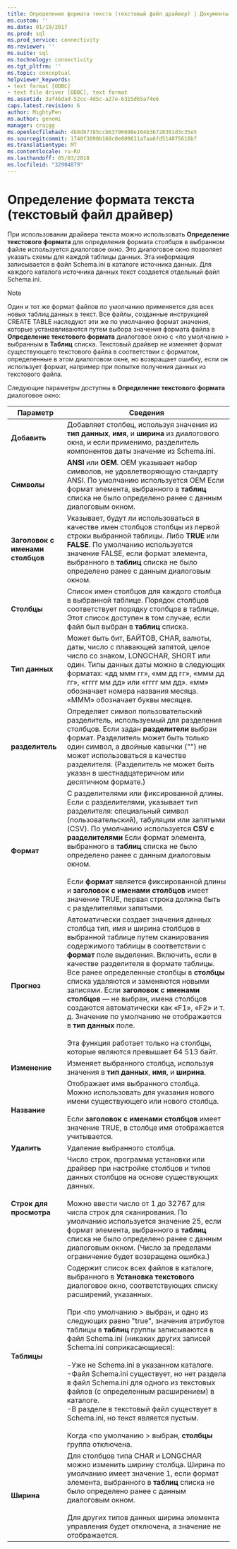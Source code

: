```yaml
---
title: Определение формата текста (текстовый файл драйвер) | Документы Microsoft
ms.custom: ''
ms.date: 01/19/2017
ms.prod: sql
ms.prod_service: connectivity
ms.reviewer: ''
ms.suite: sql
ms.technology: connectivity
ms.tgt_pltfrm: ''
ms.topic: conceptual
helpviewer_keywords:
- text format [ODBC]
- text file driver [ODBC], text format
ms.assetid: 3af46dad-52cc-4d5c-a27e-6315d65a74e6
caps.latest.revision: 6
author: MightyPen
ms.author: genemi
manager: craigg
ms.openlocfilehash: 4b8d87785ccb63796698e164b36728301d3c35e5
ms.sourcegitcommit: 1740f3090b168c0e809611a7aa6fd514075616bf
ms.translationtype: MT
ms.contentlocale: ru-RU
ms.lasthandoff: 05/03/2018
ms.locfileid: "32904879"
---
```

# <a name="defining-text-format-text-file-driver"></a>Определение формата текста (текстовый файл драйвер)
При использовании драйвера текста можно использовать **Определение текстового формата** для определения формата столбцов в выбранном файле используется диалоговое окно. Это диалоговое окно позволяет указать схемы для каждой таблицы данных. Эта информация записывается в файл Schema.ini в каталоге источника данных. Для каждого каталога источника данных текст создается отдельный файл Schema.ini.  
  
> [!NOTE]  
>  Один и тот же формат файлов по умолчанию применяется для всех новых таблиц данных в текст. Все файлы, созданные инструкцией CREATE TABLE наследуют эти же по умолчанию формат значения, которые устанавливаются путем выбора значения формата файла в **Определение текстового формата** диалоговое окно с \<по умолчанию > выбранным в **Таблиц** списка. Текстовый драйвер не изменяет формат существующего текстового файла в соответствии с форматом, определенные в этом диалоговом окне, но возвращает ошибку, если он использует формат, например при попытке получения данных из текстового файла.  
  
 Следующие параметры доступны в **Определение текстового формата** диалоговое окно:  
  
|Параметр|Сведения|  
|------------|-----------------|  
|**Добавить**|Добавляет столбец, используя значения из **тип данных**, **имя**, и **ширина** из диалогового окна, и если применимо, разделитель компонентов даты значение из Schema.ini.|  
|**Символы**|**ANSI** или **OEM**. OEM указывает набор символов, не удовлетворяющую стандарту ANSI. По умолчанию используется OEM Если формат элемента, выбранного в **таблиц** списка не было определено ранее с данным диалоговым окном.|  
|**Заголовок с именами столбцов**|Указывает, будут ли использоваться в качестве имен столбцов столбцы из первой строки выбранной таблицы. Либо **TRUE** или **FALSE**. По умолчанию используется значение FALSE, если формат элемента, выбранного в **таблиц** списка не было определено ранее с данным диалоговым окном.|  
|**Столбцы**|Список имен столбцов для каждого столбца в выбранной таблице. Порядок столбцов соответствует порядку столбцов в таблице. Этот список доступен в том случае, если файл был выбран в **таблиц** списка.|  
|**Тип данных**|Может быть бит, БАЙТОВ, CHAR, валюты, даты, число с плавающей запятой, целое число со знаком, LONGCHAR, SHORT или один. Типы данных даты можно в следующих форматах: «дд ммм гг», «мм дд гг», «ммм дд гг», «гггг мм дд» или «гггг мм дд». «мм» обозначает номера названия месяца. «МММ» обозначает буквы месяцев.|  
|**разделитель**|Определяет символ пользовательский разделитель, используемый для разделения столбцов. Если задан **разделители** выбран формат. Разделитель может быть только один символ, а двойные кавычки ("") не может использоваться в качестве разделителя. (Разделитель не может быть указан в шестнадцатеричном или десятичном формате.)|  
|**Формат**|С разделителями или фиксированной длины. Если с разделителями, указывает тип разделителя: специальный символ (пользовательский), табуляции или запятыми (CSV). По умолчанию используется **CSV с разделителями** Если формат элемента, выбранного в **таблиц** списка не было определено ранее с данным диалоговым окном.<br /><br /> Если **формат** является фиксированной длины и **заголовок с именами столбцов** имеет значение TRUE, первая строка должна быть с разделителями запятыми.|  
|**Прогноз**|Автоматически создает значения данных столбца тип, имя и ширина столбцов в выбранной таблице путем сканирования содержимого таблицы в соответствии с **формат** поле выделения. Включить, если в качестве разделителя в формате таблицы. Все ранее определенные столбцы в **столбцы** списка удаляются и заменяются новыми записями. Если **заголовок с именами столбцов** — не выбран, имена столбцов создаются автоматически как «F1», «F2» и т. д. Значение по умолчанию не отображается в **тип данных** поле.<br /><br /> Эта функция работает только на столбцы, которые являются превышает 64 513 байт.|  
|**Изменение**|Изменяет выбранного столбца, используя значения в **тип данных**, **имя**, и **ширина**.|  
|**Название**|Отображает имя выбранного столбца. Можно использовать для указания нового имени существующего или нового столбца.<br /><br /> Если **заголовок с именами столбцов** имеет значение TRUE, в столбце имя отображается учитывается.|  
|**Удалить**|Удаление выбранного столбца.|  
|**Строк для просмотра**|Число строк, программа установки или драйвер при настройке столбцов и типов данных столбцов на основе существующих данных.<br /><br /> Можно ввести число от 1 до 32767 для числа строк для сканирования. По умолчанию используется значение 25, если формат элемента, выбранного в **таблиц** списка не было определено ранее с данным диалоговым окном. (Число за пределами ограничение будет возвращена ошибка.)|  
|**Таблицы**|Содержит список всех файлов в каталоге, выбранного в **Установка текстового** диалоговое окно, соответствующих списку расширений, указанных.<br /><br /> При \<по умолчанию > выбран, и одно из следующих равно "true", значения атрибутов таблицы в **таблиц** группы записываются в файл Schema.ini (никаких других записей Schema.ini соприкасающиеся):<br /><br /> -Уже не Schema.ini в указанном каталоге.<br />-Файл Schema.ini существует, но нет раздела в файл Schema.ini для одного из текстовых файлов (с определенным расширением) в каталоге.<br />-В разделе в текстовый файл существует в Schema.ini, но текст является пустым.<br /><br /> Когда \<по умолчанию > выбран, **столбцы** группа отключена.|  
|**Ширина**|Для столбцов типа CHAR и LONGCHAR можно изменить ширину столбца. Ширина по умолчанию имеет значение 1, если формат элемента, выбранного в **таблиц** списка не было определено ранее с данным диалоговым окном.<br /><br /> Для других типов данных ширина элемента управления будет отключена, а значение не отображается.|
